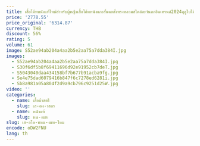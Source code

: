 ```yaml
---
title: เสื้อโค้ทหนังแท้ใหม่สำหรับผู้หญิงเสื้อโค้ทหนังแกะสั้นคอตั้งทรงหลวมสไตล์ตะวันตกอินเทรนด์2024ฤดูใบไม้ผลิและฤดูใบไม้ร่วง
price: '2778.55'
price_original: '6314.87'
currency: THB
discount: 56%
rating: 5
volume: 61
image: S52ae94ab204a4aa2b5e2aa75a7dda384I.jpg
images:
  - S52ae94ab204a4aa2b5e2aa75a7dda384I.jpg
  - S30f6df5b8f69411696d92e91952cb7deT.jpg
  - S5043040daa434158bf7b677b91acba9fg.jpg
  - Se4e75dad6079416b847f6c7278ed6281i.jpg
  - Sb8a981a05a804f2d9a9cb796c9251d25W.jpg
video: ''
categories:
  - name: เสื้อผ้าสตรี
    slug: เส-อผ-าสตร
  - name: หนังแท้
    slug: หน-งแท
slug: เส-อโค-ทหน-งแท-ใหม
encode: oDW2FNU
lang: th
---
```

  